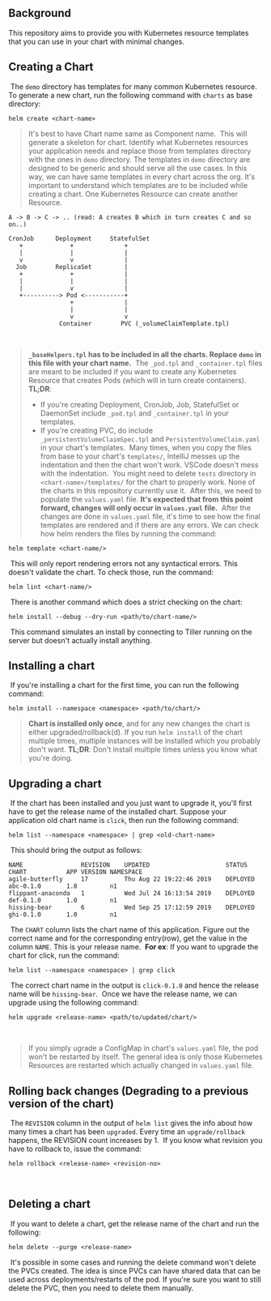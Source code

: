 ## Background
This repository aims to provide you with Kubernetes resource templates that you can use in your chart with minimal changes. 

## Creating a Chart
​
The `demo`
 directory has templates for many common Kubernetes resource. 
To generate a new chart, run the following command with `charts` as base directory:
​
```
helm create <chart-name>
```
> It's best to have Chart name same as Component name.
​
This will generate a skeleton for chart. Identify what Kubernetes resources your 
application needs and replace those from templates directory with the ones in 
`demo`
directory. The templates in 
`demo` 
directory are designed to be generic and should serve all the use cases. In this 
way, we can have same templates in every chart across the org.
​
It's important to understand which templates are to be included while creating a 
chart. One Kubernetes Resource can create another Resource. 
​
```
A -> B -> C -> .. (read: A creates B which in turn creates C and so on..)
​
CronJob      Deployment     StatefulSet
   +             +              +
   |             |              |
   v             v              |
  Job        ReplicaSet         |
   +             +              |
   |             |              |
   |             v              |
   +----------> Pod <-----------+
                 +              |
                 |              |
                 v              v
              Container        PVC (_volumeClaimTemplate.tpl)
```
​
> **`_baseHelpers.tpl` has to be included in all the charts. Replace `demo` in this 
file with your chart name.**
​
The `_pod.tpl` and `_container.tpl` files are meant to be included if you want to 
create any Kubernetes Resource that creates Pods (which will in turn create 
containers).
​
> **TL;DR**: 
>   - If you're creating Deployment, CronJob, Job, StatefulSet or DaemonSet include 
`_pod.tpl` and `_container.tpl` in your templates. 
>   - If you're creating PVC, do include 
`_persistentVolumeClaimSpec.tpl` and `PersistentVolumeClaim.yaml` in your chart's 
templates.
​
> Many times, when you copy the files from base to your chart's `templates/`, IntelliJ messes 
up the indentation and then the chart won't work. VSCode doesn't mess with the indentation.
​
> You might need to delete `tests` directory in `<chart-name>/templates/` for the chart 
to properly work. None of the charts in this repository currently use it.
​
After this, we need to populate the `values.yaml` file. 
**It's expected that from this point forward, changes will only occur in `values.yaml` 
file.**
​
After the changes are done in `values.yaml` file, it's time to see how the final templates 
are rendered and if there are any errors. We can check how helm renders the files
by running the command:
​
```
helm template <chart-name/>
```
​
This will only report rendering errors not any syntactical errors. This doesn't validate 
the chart. To check those, run the command:
​
```
helm lint <chart-name/>
```
​
There is another command which does a strict checking on the chart:
​
```
helm install --debug --dry-run <path/to/chart-name/>
```
​
This command simulates an install by connecting to Tiller running on the server but doesn't 
actually install anything.
​
## Installing a chart
​
If you're installing a chart for the first time, you can run the following command:
​
```
helm install --namespace <namespace> <path/to/chart/>
```
> **Chart is installed only once**, and for any new changes the chart is either 
upgraded/rollback(d). If you run `helm install` of the chart multiple times, 
multiple instances will be installed which you probably don't want. **TL;DR**: Don't 
install multiple times unless you know what you're doing.
​
## Upgrading a chart
​
If the chart has been installed and you just want to upgrade it, you'll first have to get the 
release name of the installed chart. Suppose your application old chart name is `click`, then
run the following command:
​
```
helm list --namespace <namespace> | grep <old-chart-name>
```
​
This should bring the output as follows:
​
```
NAME              	REVISION	UPDATED                 	STATUS  	CHART           APP VERSION	NAMESPACE
agile-butterfly   	17      	Thu Aug 22 19:22:46 2019	DEPLOYED	abc-0.1.0       1.0        	n1
flippant-anaconda 	1       	Wed Jul 24 16:13:54 2019	DEPLOYED	def-0.1.0	    1.0        	n1
hissing-bear      	6       	Wed Sep 25 17:12:59 2019	DEPLOYED	ghi-0.1.0       1.0        	n1
```
​
The `CHART` column lists the chart name of this application. Figure out 
the correct name and for the corresponding entry(row), get the value in 
the column `NAME`. This is your release name.
​
**For ex**: If you want to upgrade the chart for click, run the command:
​
```
helm list --namespace <namespace> | grep click
```
​
The correct chart name in the output is `click-0.1.0` and hence the 
release name will be `hissing-bear`.
​
Once we have the release name, we can upgrade using the following command:
​
```
helm upgrade <release-name> <path/to/updated/chart/>
```
​
> If you simply ugrade a ConfigMap in chart's `values.yaml` file, the pod 
won't be restarted by itself. The general idea is only those Kubernetes 
Resources are restarted which actually changed in `values.yaml` file.
​
## Rolling back changes (Degrading to a previous version of the chart)
​
The `REVISION` column in the output of `helm list` gives the info about 
how many times a chart has been `upgraded`. Every time an `upgrade/rollback` 
happens, the REVISION count increases by 1.
​
If you know what revision you have to rollback to, issue the command:
​
```
helm rollback <release-name> <revision-no>
```
​
## Deleting a chart
​
If you want to delete a chart, get the release name of the chart and run the following:
​
```
helm delete --purge <release-name>
```
​
It's possible in some cases and running the delete command won't delete the PVCs 
created. The idea is since PVCs can have shared data that can be used across 
deployments/restarts of the pod. If you're sure you want to still delete the PVC, then
you need to delete them manually.
